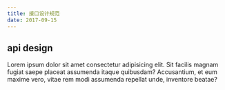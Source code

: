 ```yaml
---
title: 接口设计规范
date: 2017-09-15
---
```


## api design
Lorem ipsum dolor sit amet consectetur adipisicing elit. Sit facilis magnam fugiat saepe placeat assumenda itaque quibusdam? Accusantium, et eum maxime vero, vitae rem modi assumenda repellat unde, inventore beatae?
